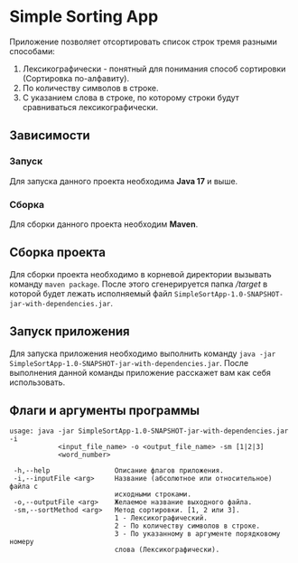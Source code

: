 # Simple Sorting App
Приложение позволяет отсортировать список строк тремя разными способами:
1. Лексикографически - понятный для понимания способ сортировки (Сортировка по-алфавиту).
2. По количеству символов в строке.
3. С указанием слова в строке, по которому строки будут сравниваться лексикографически.

## Зависимости
### Запуск
Для запуска данного проекта необходима <b>Java 17</b> и выше.

### Сборка
Для сборки данного проекта необходим <a src="https://maven.apache.org"><b>Maven</b></a>.


## Сборка проекта
Для сборки проекта необходимо в корневой директории вызывать команду
`maven package`. После этого сгенерируется папка <i>/target</i> в которой будет лежать исполняемый файл `SimpleSortApp-1.0-SNAPSHOT-jar-with-dependencies.jar`.

## Запуск приложения
Для запуска приложения необходимо выполнить команду
`java -jar SimpleSortApp-1.0-SNAPSHOT-jar-with-dependencies.jar`. После выполнения данной команды приложение расскажет вам как себя использовать.

## Флаги и аргументы программы
```
usage: java -jar SimpleSortApp-1.0-SNAPSHOT-jar-with-dependencies.jar -i
            <input_file_name> -o <output_file_name> -sm [1|2|3]
            <word_number>
            
 -h,--help                Описание флагов приложения.
 -i,--inputFile <arg>     Название (абсолютное или относительное) файла с
                          исходными строками.
 -o,--outputFile <arg>    Желаемое название выходного файла.
 -sm,--sortMethod <arg>   Метод сортировки. [1, 2 или 3].
                          1 - Лексикографический.
                          2 - По количеству символов в строке.
                          3 - По указанному в аргументе порядковому номеру
                          слова (Лексикографически).
```